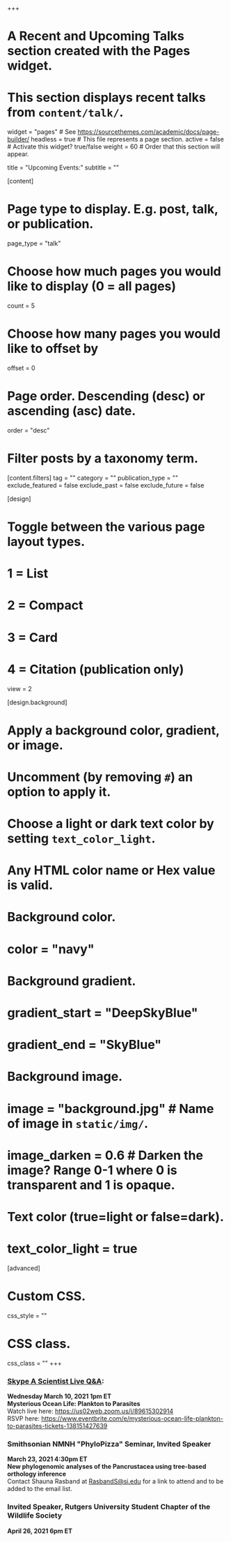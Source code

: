 +++
# A Recent and Upcoming Talks section created with the Pages widget.
# This section displays recent talks from `content/talk/`.

widget = "pages"  # See https://sourcethemes.com/academic/docs/page-builder/
headless = true  # This file represents a page section.
active = false  # Activate this widget? true/false
weight = 60  # Order that this section will appear.

title = "Upcoming Events:"
subtitle = ""

[content]
  # Page type to display. E.g. post, talk, or publication.
  page_type = "talk"
  
  # Choose how much pages you would like to display (0 = all pages)
  count = 5
  
  # Choose how many pages you would like to offset by
  offset = 0

  # Page order. Descending (desc) or ascending (asc) date.
  order = "desc"

  # Filter posts by a taxonomy term.
  [content.filters]
    tag = ""
    category = ""
    publication_type = ""
    exclude_featured = false
    exclude_past = false
    exclude_future = false
    
[design]
  # Toggle between the various page layout types.
  #   1 = List
  #   2 = Compact
  #   3 = Card
  #   4 = Citation (publication only)
  view = 2
  
[design.background]
  # Apply a background color, gradient, or image.
  #   Uncomment (by removing `#`) an option to apply it.
  #   Choose a light or dark text color by setting `text_color_light`.
  #   Any HTML color name or Hex value is valid.

  # Background color.
  # color = "navy"
  
  # Background gradient.
  # gradient_start = "DeepSkyBlue"
  # gradient_end = "SkyBlue"
  
  # Background image.
  # image = "background.jpg"  # Name of image in `static/img/`.
  # image_darken = 0.6  # Darken the image? Range 0-1 where 0 is transparent and 1 is opaque.

  # Text color (true=light or false=dark).
  # text_color_light = true  
  
[advanced]
 # Custom CSS. 
 css_style = ""
 
 # CSS class.
 css_class = ""
+++

### [Skype A Scientist Live Q&A](https://www.skypeascientist.com/events.html):<br>
<b>Wednesday March 10, 2021 1pm ET<br>
Mysterious Ocean Life: Plankton to Parasites</b><br>
Watch live here: https://us02web.zoom.us/j/89615302914 <br>
RSVP here: https://www.eventbrite.com/e/mysterious-ocean-life-plankton-to-parasites-tickets-138151427639​

### Smithsonian NMNH "PhyloPizza" Seminar, Invited Speaker<br>
<b>March 23, 2021 4:30pm ET<br>
New phylogenomic analyses of the Pancrustacea using tree-based orthology inference</b><br>
Contact Shauna Rasband at RasbandS@si.edu for a link to attend and to be added to the email list.

### Invited Speaker, Rutgers University Student Chapter of the Wildlife Society<br>
<b>April 26, 2021 6pm ET</b>
